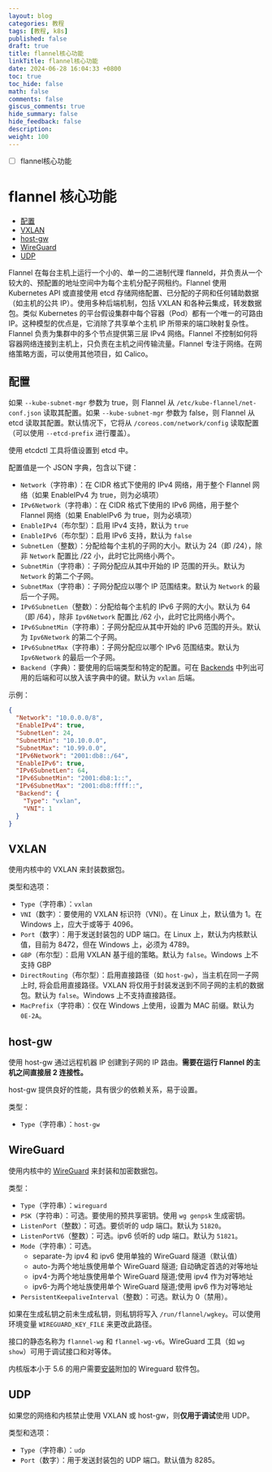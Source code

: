 ```yaml
---
layout: blog
categories: 教程
tags: [教程, k8s]
published: false
draft: true
title: flannel核心功能
linkTitle: flannel核心功能
date: 2024-06-28 16:04:33 +0800
toc: true
toc_hide: false
math: false
comments: false
giscus_comments: true
hide_summary: false
hide_feedback: false
description: 
weight: 100
---
```


- [ ] flannel核心功能

# flannel 核心功能

<!-- TOC tocDepth:2..3 chapterDepth:2..6 -->

- [配置](#配置)
- [VXLAN](#vxlan)
- [host-gw](#host-gw)
- [WireGuard](#wireguard)
- [UDP](#udp)

<!-- /TOC -->

Flannel 在每台主机上运行一个小的、单一的二进制代理 flanneld，并负责从一个较大的、预配置的地址空间中为每个主机分配子网租约。Flannel 使用 Kubernetes API 或直接使用 etcd 存储网络配置、已分配的子网和任何辅助数据（如主机的公共 IP）。使用多种后端机制，包括 VXLAN 和各种云集成，转发数据包。类似 Kubernetes 的平台假设集群中每个容器（Pod）都有一个唯一的可路由 IP。这种模型的优点是，它消除了共享单个主机 IP 所带来的端口映射复杂性。Flannel 负责为集群中的多个节点提供第三层 IPv4 网络。Flannel 不控制如何将容器网络连接到主机上，只负责在主机之间传输流量。Flannel 专注于网络。在网络策略方面，可以使用其他项目，如 Calico。

## 配置

如果 `--kube-subnet-mgr` 参数为 true，则 Flannel 从 `/etc/kube-flannel/net-conf.json` 读取其配置。如果 `--kube-subnet-mgr` 参数为 false，则 Flannel 从 etcd 读取其配置。默认情况下，它将从 `/coreos.com/network/config` 读取配置（可以使用 `--etcd-prefix` 进行覆盖）。

使用 etcdctl 工具将值设置到 etcd 中。

配置值是一个 JSON 字典，包含以下键：

- `Network`（字符串）：在 CIDR 格式下使用的 IPv4 网络，用于整个 Flannel 网络（如果 EnableIPv4 为 true，则为必填项）
- `IPv6Network`（字符串）：在 CIDR 格式下使用的 IPv6 网络，用于整个 Flannel 网络（如果 EnableIPv6 为 true，则为必填项）
- `EnableIPv4`（布尔型）：启用 IPv4 支持，默认为 `true`
- `EnableIPv6`（布尔型）：启用 IPv6 支持，默认为 `false`
- `SubnetLen`（整数）：分配给每个主机的子网的大小。默认为 24（即 /24），除非 `Network` 配置比 /22 小，此时它比网络小两个。
- `SubnetMin`（字符串）：子网分配应从其中开始的 IP 范围的开头。默认为 `Network` 的第二个子网。
- `SubnetMax`（字符串）：子网分配应以哪个 IP 范围结束。默认为 `Network` 的最后一个子网。
- `IPv6SubnetLen`（整数）：分配给每个主机的 IPv6 子网的大小。默认为 64（即 /64），除非 `Ipv6Network` 配置比 /62 小，此时它比网络小两个。
- `IPv6SubnetMin`（字符串）：子网分配应从其中开始的 IPv6 范围的开头。默认为 `Ipv6Network` 的第二个子网。
- `IPv6SubnetMax`（字符串）：子网分配应以哪个 IPv6 范围结束。默认为 `Ipv6Network` 的最后一个子网。
- `Backend`（字典）：要使用的后端类型和特定的配置。可在 [Backends](https://github.com/flannel-io/flannel/blob/master/Documentation/backends.md) 中列出可用的后端和可以放入该字典中的键。默认为 `vxlan` 后端。

示例：

```json
{
  "Network": "10.0.0.0/8",
  "EnableIPv4": true,
  "SubnetLen": 24,
  "SubnetMin": "10.10.0.0",
  "SubnetMax": "10.99.0.0",
  "IPv6Network": "2001:db8::/64",
  "EnableIPv6": true,
  "IPv6SubnetLen": 64,
  "IPv6SubnetMin": "2001:db8:1::",
  "IPv6SubnetMax": "2001:db8:ffff::",
  "Backend": {
    "Type": "vxlan",
    "VNI": 1
  }
}
```

## VXLAN

使用内核中的 VXLAN 来封装数据包。

类型和选项：

- `Type`（字符串）：`vxlan`
- `VNI`（数字）：要使用的 VXLAN 标识符（VNI）。在 Linux 上，默认值为 1。在 Windows 上，应大于或等于 4096。
- `Port`（数字）：用于发送封装包的 UDP 端口。在 Linux 上，默认为内核默认值，目前为 8472，但在 Windows 上，必须为 4789。
- `GBP`（布尔型）：启用 VXLAN 基于组的策略。默认为 `false`。Windows 上不支持 GBP
- `DirectRouting`（布尔型）：启用直接路径（如 `host-gw`），当主机在同一子网上时, 将会启用直接路径。VXLAN 将仅用于封装发送到不同子网的主机的数据包。默认为 `false`。Windows 上不支持直接路径。
- `MacPrefix`（字符串）：仅在 Windows 上使用，设置为 MAC 前缀。默认为 `0E-2A`。

## host-gw

使用 host-gw 通过远程机器 IP 创建到子网的 IP 路由。**需要在运行 Flannel 的主机之间直接层 2 连接性。**

host-gw 提供良好的性能，具有很少的依赖关系，易于设置。

类型：

- `Type`（字符串）：`host-gw`

## WireGuard

使用内核中的 [WireGuard](https://www.wireguard.com/) 来封装和加密数据包。

类型：

- `Type`（字符串）：`wireguard`
- `PSK`（字符串）：可选。要使用的预共享密钥。使用 `wg genpsk` 生成密钥。
- `ListenPort`（整数）：可选。要侦听的 udp 端口。默认为 `51820`。
- `ListenPortV6`（整数）：可选。ipv6 侦听的 udp 端口。默认为 `51821`。
- `Mode`（字符串）：可选。
  - separate-为 ipv4 和 ipv6 使用单独的 WireGuard 隧道（默认值）
  - auto-为两个地址族使用单个 WireGuard 隧道; 自动确定首选的对等地址
  - ipv4-为两个地址族使用单个 WireGuard 隧道;使用 ipv4 作为对等地址
  - ipv6-为两个地址族使用单个 WireGuard 隧道;使用 ipv6 作为对等地址
- `PersistentKeepaliveInterval`（整数）：可选。默认为 0（禁用）。

如果在生成私钥之前未生成私钥，则私钥将写入 `/run/flannel/wgkey`。可以使用环境变量 `WIREGUARD_KEY_FILE` 来更改此路径。

接口的静态名称为 `flannel-wg` 和 `flannel-wg-v6`。WireGuard 工具（如 `wg show`）可用于调试接口和对等体。

内核版本小于 5.6 的用户需要[安装](https://www.wireguard.com/install/)附加的 Wireguard 软件包。

## UDP

如果您的网络和内核禁止使用 VXLAN 或 host-gw，则**仅用于调试**使用 UDP。

类型和选项：

- `Type`（字符串）：`udp`
- `Port`（数字）：用于发送封装包的 UDP 端口。默认值为 8285。
